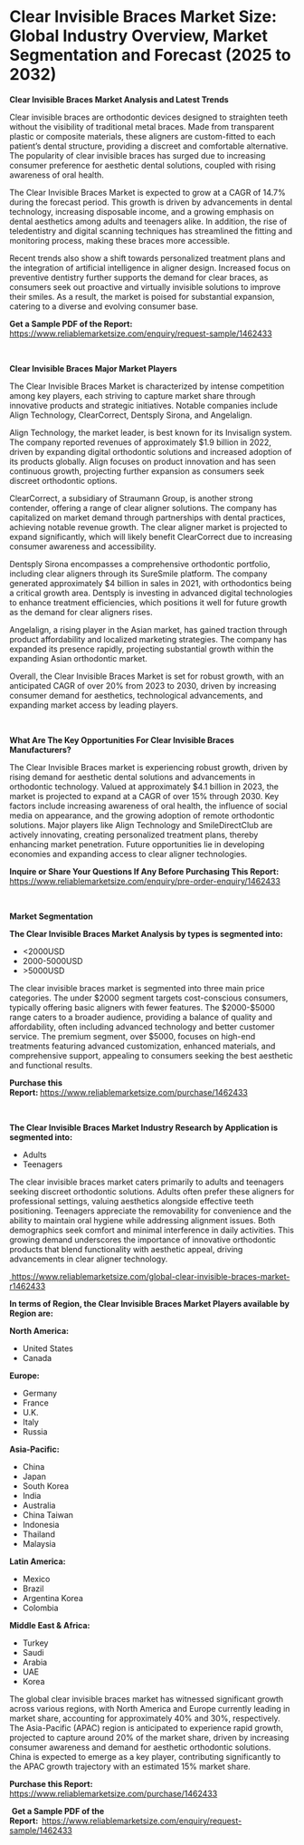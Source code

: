 <p><h1>Clear Invisible Braces Market Size: Global Industry Overview, Market Segmentation and Forecast (2025 to 2032)</h1></p><p><strong>Clear Invisible Braces Market Analysis and Latest Trends</strong></p>
<p><p>Clear invisible braces are orthodontic devices designed to straighten teeth without the visibility of traditional metal braces. Made from transparent plastic or composite materials, these aligners are custom-fitted to each patient’s dental structure, providing a discreet and comfortable alternative. The popularity of clear invisible braces has surged due to increasing consumer preference for aesthetic dental solutions, coupled with rising awareness of oral health.</p><p>The Clear Invisible Braces Market is expected to grow at a CAGR of 14.7% during the forecast period. This growth is driven by advancements in dental technology, increasing disposable income, and a growing emphasis on dental aesthetics among adults and teenagers alike. In addition, the rise of teledentistry and digital scanning techniques has streamlined the fitting and monitoring process, making these braces more accessible. </p><p>Recent trends also show a shift towards personalized treatment plans and the integration of artificial intelligence in aligner design. Increased focus on preventive dentistry further supports the demand for clear braces, as consumers seek out proactive and virtually invisible solutions to improve their smiles. As a result, the market is poised for substantial expansion, catering to a diverse and evolving consumer base.</p></p>
<p><strong>Get a Sample PDF of the Report:&nbsp;</strong> <a href="https://www.reliablemarketsize.com/enquiry/request-sample/1462433?utm_campaign=2795&utm_medium=2&utm_source=Github&utm_content=ia&utm_term=13042025&utm_id=clear-invisible-braces">https://www.reliablemarketsize.com/enquiry/request-sample/1462433</a></p>
<p>&nbsp;</p>
<p><strong>Clear Invisible Braces Major Market Players</strong></p>
<p><p>The Clear Invisible Braces Market is characterized by intense competition among key players, each striving to capture market share through innovative products and strategic initiatives. Notable companies include Align Technology, ClearCorrect, Dentsply Sirona, and Angelalign.</p><p>Align Technology, the market leader, is best known for its Invisalign system. The company reported revenues of approximately $1.9 billion in 2022, driven by expanding digital orthodontic solutions and increased adoption of its products globally. Align focuses on product innovation and has seen continuous growth, projecting further expansion as consumers seek discreet orthodontic options.</p><p>ClearCorrect, a subsidiary of Straumann Group, is another strong contender, offering a range of clear aligner solutions. The company has capitalized on market demand through partnerships with dental practices, achieving notable revenue growth. The clear aligner market is projected to expand significantly, which will likely benefit ClearCorrect due to increasing consumer awareness and accessibility.</p><p>Dentsply Sirona encompasses a comprehensive orthodontic portfolio, including clear aligners through its SureSmile platform. The company generated approximately $4 billion in sales in 2021, with orthodontics being a critical growth area. Dentsply is investing in advanced digital technologies to enhance treatment efficiencies, which positions it well for future growth as the demand for clear aligners rises.</p><p>Angelalign, a rising player in the Asian market, has gained traction through product affordability and localized marketing strategies. The company has expanded its presence rapidly, projecting substantial growth within the expanding Asian orthodontic market.</p><p>Overall, the Clear Invisible Braces Market is set for robust growth, with an anticipated CAGR of over 20% from 2023 to 2030, driven by increasing consumer demand for aesthetics, technological advancements, and expanding market access by leading players.</p></p>
<p>&nbsp;</p>
<p><strong>What Are The Key Opportunities For Clear Invisible Braces Manufacturers?</strong></p>
<p><p>The Clear Invisible Braces market is experiencing robust growth, driven by rising demand for aesthetic dental solutions and advancements in orthodontic technology. Valued at approximately $4.1 billion in 2023, the market is projected to expand at a CAGR of over 15% through 2030. Key factors include increasing awareness of oral health, the influence of social media on appearance, and the growing adoption of remote orthodontic solutions. Major players like Align Technology and SmileDirectClub are actively innovating, creating personalized treatment plans, thereby enhancing market penetration. Future opportunities lie in developing economies and expanding access to clear aligner technologies.</p></p>
<p><strong>Inquire or Share Your Questions If Any Before Purchasing This Report:</strong> <a href="https://www.reliablemarketsize.com/enquiry/pre-order-enquiry/1462433?utm_campaign=2795&utm_medium=2&utm_source=Github&utm_content=ia&utm_term=13042025&utm_id=clear-invisible-braces">https://www.reliablemarketsize.com/enquiry/pre-order-enquiry/1462433</a></p>
<p>&nbsp;</p>
<p><strong>Market Segmentation</strong></p>
<p><strong>The Clear Invisible Braces Market Analysis by types is segmented into:</strong></p>
<p><ul><li><2000USD</li><li>2000-5000USD</li><li>>5000USD</li></ul></p>
<p><p>The clear invisible braces market is segmented into three main price categories. The under $2000 segment targets cost-conscious consumers, typically offering basic aligners with fewer features. The $2000-$5000 range caters to a broader audience, providing a balance of quality and affordability, often including advanced technology and better customer service. The premium segment, over $5000, focuses on high-end treatments featuring advanced customization, enhanced materials, and comprehensive support, appealing to consumers seeking the best aesthetic and functional results.</p></p>
<p><strong>Purchase this Report:&nbsp;</strong><a href="https://www.reliablemarketsize.com/purchase/1462433?utm_campaign=2795&utm_medium=2&utm_source=Github&utm_content=ia&utm_term=13042025&utm_id=clear-invisible-braces">https://www.reliablemarketsize.com/purchase/1462433</a></p>
<p>&nbsp;</p>
<p><strong>The Clear Invisible Braces Market Industry Research by Application is segmented into:</strong></p>
<p><ul><li>Adults</li><li>Teenagers</li></ul></p>
<p><p>The clear invisible braces market caters primarily to adults and teenagers seeking discreet orthodontic solutions. Adults often prefer these aligners for professional settings, valuing aesthetics alongside effective teeth positioning. Teenagers appreciate the removability for convenience and the ability to maintain oral hygiene while addressing alignment issues. Both demographics seek comfort and minimal interference in daily activities. This growing demand underscores the importance of innovative orthodontic products that blend functionality with aesthetic appeal, driving advancements in clear aligner technology.</p></p>
<p><a href="https://www.reliablemarketsize.com/global-clear-invisible-braces-market-r1462433?utm_campaign=2795&utm_medium=2&utm_source=Github&utm_content=ia&utm_term=13042025&utm_id=clear-invisible-braces">&nbsp;https://www.reliablemarketsize.com/global-clear-invisible-braces-market-r1462433</a></p>
<p><strong>In terms of Region, the Clear Invisible Braces Market Players available by Region are:</strong></p>
<p>
    <p> <strong> North America: </strong>
        <ul>
            <li>United States</li>
            <li>Canada</li>
        </ul>
        </p> 
    <p> <strong> Europe: </strong>
        <ul>
            <li>Germany</li>
            <li>France</li>
            <li>U.K.</li>
            <li>Italy</li>
            <li>Russia</li>
        </ul>
        </p> 
    <p> <strong> Asia-Pacific: </strong>
        <ul>
            <li>China</li>
            <li>Japan</li>
            <li>South Korea</li>
            <li>India</li>
            <li>Australia</li>
            <li>China Taiwan</li>
            <li>Indonesia</li>
            <li>Thailand</li>
            <li>Malaysia</li>
        </ul>
        </p> 
    <p> <strong> Latin America: </strong>
        <ul>
            <li>Mexico</li>
            <li>Brazil</li>
            <li>Argentina Korea</li>
            <li>Colombia</li>
        </ul>
        </p> 
    <p> <strong> Middle East & Africa: </strong>
        <ul>
            <li>Turkey</li>
            <li>Saudi</li>
            <li>Arabia</li>
            <li>UAE</li>
            <li>Korea</li>
        </ul>
    </p>
    </p>
<p><p>The global clear invisible braces market has witnessed significant growth across various regions, with North America and Europe currently leading in market share, accounting for approximately 40% and 30%, respectively. The Asia-Pacific (APAC) region is anticipated to experience rapid growth, projected to capture around 20% of the market share, driven by increasing consumer awareness and demand for aesthetic orthodontic solutions. China is expected to emerge as a key player, contributing significantly to the APAC growth trajectory with an estimated 15% market share.</p></p>
<p><strong>Purchase this Report: </strong><a href="https://www.reliablemarketsize.com/purchase/1462433?utm_campaign=2795&utm_medium=2&utm_source=Github&utm_content=ia&utm_term=13042025&utm_id=clear-invisible-braces">https://www.reliablemarketsize.com/purchase/1462433</a></p>
<p>&nbsp;<strong>Get a Sample PDF of the Report:&nbsp;&nbsp;</strong><a href="https://www.reliablemarketsize.com/enquiry/request-sample/1462433?utm_campaign=2795&utm_medium=2&utm_source=Github&utm_content=ia&utm_term=13042025&utm_id=clear-invisible-braces">https://www.reliablemarketsize.com/enquiry/request-sample/1462433</a></p>
<p><strong></strong></p>
<p><p></p><p></p><p></p></p>